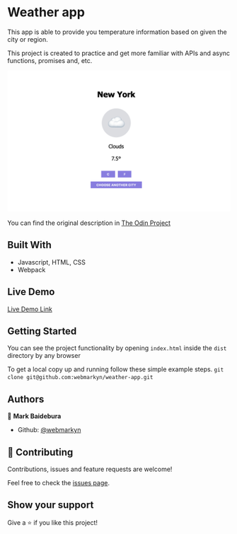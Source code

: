 # Weather app

This app is able to provide you temperature information based on given the city or region.  

This project is created to practice and get more familiar with APIs and async functions, promises and, etc. 

![screenshot](./screenshot.png)

You can find the original description in [The Odin Project](https://www.theodinproject.com/courses/javascript/lessons/weather-app)

## Built With

- Javascript, HTML, CSS
- Webpack

## Live Demo

[Live Demo Link](https://htmlpreview.github.io/?https://github.com/webmarkyn/weather-app/blob/feature/weather/dist/index.html)


## Getting Started
You can see the project functionality by opening `index.html` inside the `dist` directory by any browser  

To get a local copy up and running follow these simple example steps.
`git clone git@github.com:webmarkyn/weather-app.git`

## Authors

👤 **Mark Baidebura**

- Github: [@webmarkyn](https://github.com/webmarkyn)

## 🤝 Contributing

Contributions, issues and feature requests are welcome!

Feel free to check the [issues page](https://github.com/webmarkyn/weather-app/issues).

## Show your support

Give a ⭐️ if you like this project!
